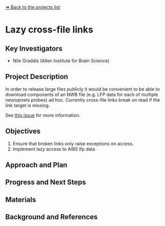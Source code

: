 [:rewind: Back to the projects list](../../README.md#ProjectsList)

<!-- For information on how to write GitHub .md files see https://guides.github.com/features/mastering-markdown/ -->

# Lazy cross-file links

## Key Investigators

- Nile Graddis (Allen Institute for Brain Science)

## Project Description

In order to release large files publicly it would be convenient to be able to download components of an NWB file (e.g. LFP data for each of multiple neuropixels probes) ad hoc. Currently cross-file links break on read if the link target is missing.

See [this issue](https://github.com/NeurodataWithoutBorders/pynwb/issues/907) for more information.

## Objectives

1. Ensure that broken links only raise exceptions on access.
2. Implement lazy access to AIBS lfp data


## Approach and Plan

## Progress and Next Steps

## Materials

## Background and References

